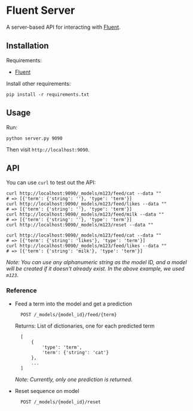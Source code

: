 # Fluent Server

A server-based API for interacting with [Fluent](https://github.com/chetan51/nupic.fluent).

## Installation

Requirements:

- [Fluent](https://github.com/chetan51/nupic.fluent)

Install other requirements:

    pip install -r requirements.txt

## Usage

Run:

    python server.py 9090

Then visit `http://localhost:9090`.

## API

You can use `curl` to test out the API:

    curl http://localhost:9090/_models/m123/feed/cat --data ""
    # => [{'term': {'string': ''}, 'type': 'term'}]
    curl http://localhost:9090/_models/m123/feed/likes --data ""
    # => [{'term': {'string': ''}, 'type': 'term'}]
    curl http://localhost:9090/_models/m123/feed/milk --data ""
    # => [{'term': {'string': ''}, 'type': 'term'}]
    curl http://localhost:9090/_models/m123/reset --data ""

    curl http://localhost:9090/_models/m123/feed/cat --data ""
    # => [{'term': {'string': 'likes'}, 'type': 'term'}]
    curl http://localhost:9090/_models/m123/feed/likes --data ""
    # => [{'term': {'string': 'milk'}, 'type': 'term'}]

_Note: You can use any alphanumeric string as the model ID, and a model will be created if it doesn't already exist. In the above example, we used `m123`._

### Reference

* Feed a term into the model and get a prediction

        POST /_models/{model_id}/feed/{term}

    Returns: List of dictionaries, one for each predicted term

        [
            {
                'type': 'term',
                'term': {'string': 'cat'}
            },
            ...
        ]

    _Note: Currently, only one prediction is returned._

* Reset sequence on model

        POST /_models/{model_id}/reset
